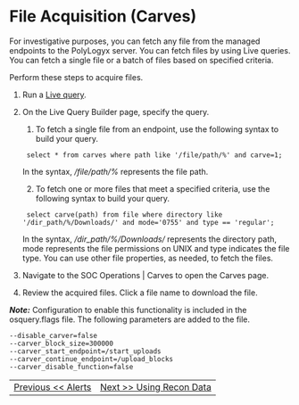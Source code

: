 File Acquisition (Carves)
======================

For investigative purposes, you can fetch any file from the managed endpoints to the PolyLogyx server. You can fetch files by using Live queries. You can fetch a single file or a batch of files based on specified criteria. 

Perform these steps to acquire files.

1. Run a [Live query](../06_Queries_and_packs#live-queries). 
2. On the Live Query Builder page, specify the query. 

    1. To fetch a single file from an endpoint, use the following syntax to build your query. 

    ``` select * from carves where path like '/file/path/%' and carve=1;``` 
    
    In the syntax, */file/path/%* represents the file path.

    2. To fetch one or more files that meet a specified criteria, use the following syntax to build your query. 

    ``` select carve(path) from file where directory like '/dir_path/%/Downloads/' and mode='0755' and type == 'regular';``` 
    
    In the syntax, */dir_path/%/Downloads/* represents the directory path, mode represents the file permissions on UNIX and type indicates the file type. You can use other file properties, as needed, to fetch the files. 
    
3. Navigate to the SOC Operations | Carves to open the Carves page.
4. Review the acquired files. Click a file name to download the file.    

***Note:*** Configuration to enable this functionality is included in the osquery.flags file. The following parameters are added to the file. 
 ```
 --disable_carver=false
--carver_block_size=300000
--carver_start_endpoint=/start_uploads
--carver_continue_endpoint=/upload_blocks
--carver_disable_function=false
 ```

|										|																							|
|:---									|													   								    ---:|
|[Previous << Alerts](../08_Alerts/Readme.md)  | [Next >> Using Recon Data](../10_Using_Recon_Data/Readme.md)|



